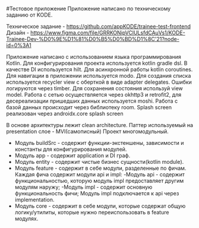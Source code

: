 #Тестовое приложение
Приложение написано по техническому заданию от KODE.

Техническое задание - https://github.com/appKODE/trainee-test-frontend
Дизайн - https://www.figma.com/file/GRRKONipVClULsfdCAuVs1/KODE-Trainee-Dev-%D0%9E%D1%81%D0%B5%D0%BD%D1%8C'21?node-id=0%3A1

Приложение написано с использованием языка программирования Kotlin.
Для конфигурирования проекта используется kotlin gradle dsl.
В качестве DI используется hilt. Для асинхронной работы kotlin coroutines.
Для навигации в приложении используется modo.
Для создания списка используется recycler view с оберткой в виде adapter delegates.
Ошибки логируются через timber. Для сохранения состояния используй view model. 
Работа с сетью осуществляется через okhttp3 и retrofit2, для десереализации пришедших данных используется moshi.
Работа с базой данных происходит через библиотеку room. 
Splash screen реализован через androidx.core splash screen

В основе архитектуры лежит clean architecture. Паттер используемый на presentation слое - MVI(самописный)
Проект многомодульный.
- Модуль buildSrc - содержит функции-экстеншены, зависимости и константы для конфигурирования модулей. 
- Модуль app - содержит application и DI граф.
- Модуль entity - содержит чистые бизнес сущности(kotlin module).
- Модуль feature - содержит в себе модули, разделенные по фичам. Каждая фича содержит модули
api и impl:
  -Модуль api - содержит функциональностью, которую модуль impl предоставляет другим модулям наружу;
  -Модуль impl - содержит основную функциональность фичи;
   Модуль impl подключается к api через implementation.
- Модуль core - содержит в себе модули, которые содержат общую логику/утилиты, которые нужно переиспользовать 
в feature модулях.